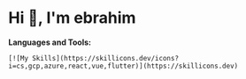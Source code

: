 # Hi 👋, I'm ebrahim



**Languages and Tools:**
```
[![My Skills](https://skillicons.dev/icons?i=cs,gcp,azure,react,vue,flutter)](https://skillicons.dev)
```

